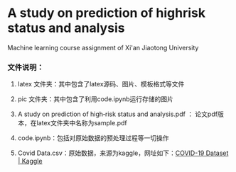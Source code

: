 # A study on prediction of highrisk status and analysis
Machine learning course assignment of Xi'an Jiaotong University

### 文件说明：

1. latex 文件夹：其中包含了latex源码、图片、模板格式等文件

2. pic 文件夹：其中包含了利用code.ipynb运行存储的图片
3. A study on prediction of high‑risk status and analysis.pdf ： 论文pdf版本，在latex文件夹中名称为sample.pdf
4. code.ipynb：包括对原始数据的预处理过程等一切操作
5. Covid Data.csv：原始数据，来源为kaggle，网址如下：[COVID-19 Dataset | Kaggle](https://www.kaggle.com/datasets/meirnizri/covid19-dataset)
